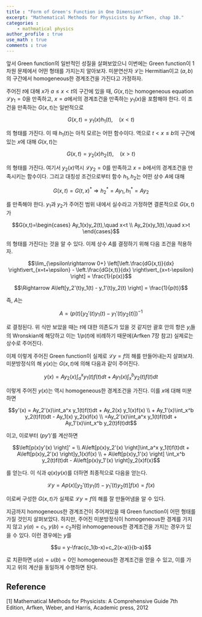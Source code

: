 ```yaml
---
title : "Form of Green's Function in One Dimension"
excerpt: "Mathematical Methods for Physicists by Arfken, chap 10."
categories :
    - mathmatical physics
author_profile : true
use_math : true
comments : true
---
```



앞서 Green function의 일반적인 성질을 살펴보았으니 이번에는 Green function이 1차원 문제에서 어떤 형태를 가지는지 알아보자. 미분연산자 $\mathcal{L}$는 Hermitian이고 $(a,b)$의 구간에서 homogeneous한 경계조건을 가진다고 가정하자.

주어진 $t$에 대해 $x$가 $a \le x < t$의 구간에 있을 때, $G(x,t)$는 homogeneous equation $\mathcal{L}y_1=0$을 만족하고, $x=a$에서의 경계조건을 만족하는 $y_1(x)$을 포함해야 한다. 이 조건을 만족하는 $G(x,t)$는 일반적으로

$$G(x,t) = y_1(x)h_1(t),\quad (x<t)$$

의 형태를 가진다. 이 때 $h_1(t)$는 아직 모르는 어떤 함수이다. 역으로 $t<x\le b$의 구간에 있는 $x$에 대해 $G(x,t)$는

$$G(x,t) = y_2(x)h_2(t),\quad (x>t)$$

의 형태를 가진다. 여기서 $y_2(x)$역시 $\mathcal{L}y_2=0$를 만족하고 $x=b$에서의 경계조건을 만족시키는 함수이다. 그리고 대칭성 조건으로부터 함수 $h_1,h_2$는 어떤 상수 $A$에 대해

$$G(x,t)=G(t,x)^{\ast} \Rightarrow h_2^{\ast}=A y_1,\,h_1^{\ast}=A y_2$$

를 만족해야 한다. $y_1$과 $y_2$가 주어진 범위 내에서 실수라고 가정하면 결론적으로 $G(x,t)$가

$$G(x,t)=\begin{cases} Ay_1(x)y_2(t),\quad x<t \\ Ay_2(x)y_1(t),\quad x>t \end{cases}$$

의 형태를 가진다는 것을 알 수 있다. 이제 상수 $A$를 결정하기 위해 다음 조건을 적용하자.

$$\lim_{\epsilon\rightarrow 0+} \left[\left.\frac{dG(x,t)}{dx} \right\vert_{x=t+\epsilon} - \left.\frac{dG(x,t)}{dx} \right\vert_{x=t-\epsilon} \right] = \frac{1}{p(x)}$$

$$\Rightarrow A\left[y_2'(t)y_1(t) - y_1'(t)y_2(t) \right] = \frac{1}{p(t)}$$

즉, $A$는

$$A=\left(p(t)\left[y_2'(t)y_1(t) - y_1'(t)y_2(t) \right]\right)^{-1}$$

로 결정된다. 위 식만 보았을 때는 $t$에 대한 의존도가 있을 것 같지만 괄호 안의 항은 $y_i$들의 Wronskian에 해당하고 이는 $1/p(t)$에 비례하기 때문에(Arfken 7장 참고) 실제로는 상수로 주어진다.

이제 이렇게 주어진 Green function이 실제로 $\mathcal{L}y=f$의 해를 만들어내는지 살펴보자. 미분방정식의 해 $y(x)$는 $G(x,t)$에 의해 다음과 같이 주어진다.

$$y(x) = Ay_2(x)\int_a^x y_1(t)f(t)dt + Ay_1(x)\int_x^b y_2(t)f(t)dt$$

이렇게 주어진 $y(x)$는 역시 homogeneous한 경계조건을 가진다. 이를 $x$에 대해 미분하면

$$y'(x) = Ay_2'(x)\int_a^x y_1(t)f(t)dt + Ay_2(x) y_1(x)f(x) \\ + Ay_1'(x)\int_x^b y_2(t)f(t)dt - Ay_1(x) y_2(x)f(x) \\ =Ay_2'(x)\int_a^x y_1(t)f(t)dt + Ay_1'(x)\int_x^b y_2(t)f(t)dt$$

이고, 이로부터 $(py')'$를 계산하면

$$\left[p(x)y'(x) \right]' = \\ A\left[p(x)y_2'(x) \right]\int_a^x y_1(t)f(t)dt + A\left[p(x)y_2'(x) \right]y_1(x)f(x) \\ + A\left[p(x)y_1'(x) \right] \int_x^b y_2(t)f(t)dt - A\left[p(x)y_1'(x) \right]y_2(x)f(x)$$

를 얻는다. 이 식과 $q(x)y(x)$를 더하면 최종적으로 다음을 얻는다.

$$\mathcal{L}y = Ap(x)\left[y_2'(t)y_1(t) - y_1'(t)y_2(t) \right] f(x)=f(x)$$

이로써 구성한 $G(x,t)$가 실제로 $\mathcal{L}y=f$의 해를 잘 만들어냄을 알 수 있다.

지금까지 homogeneous한 경계조건이 주어져있을 때 Green function이 어떤 형태를 가질 것인지 살펴보았다. 하지만, 주어진 미분방정식이 homogeneous한 경계를 가지지 않고 $y(a)=c_1$, $y(b)=c_2$처럼 inhomogeneous한 경계조건을 가지는 경우가 있을 수 있다. 이런 경우에는 $y$를

$$u = y-\frac{c_1(b-x)+c_2(x-a)}{b-a}$$

로 치환하면 $u(a)=u(b)=0$인 homogeneous한 경계조건을 얻을 수 있고, 이를 가지고 위의 계산을 동일하게 수행하면 된다.



## Reference

[1] Mathematical Methods for Physicists: A Comprehensive Guide 7th Edition, Arfken, Weber, and Harris, Academic press, 2012